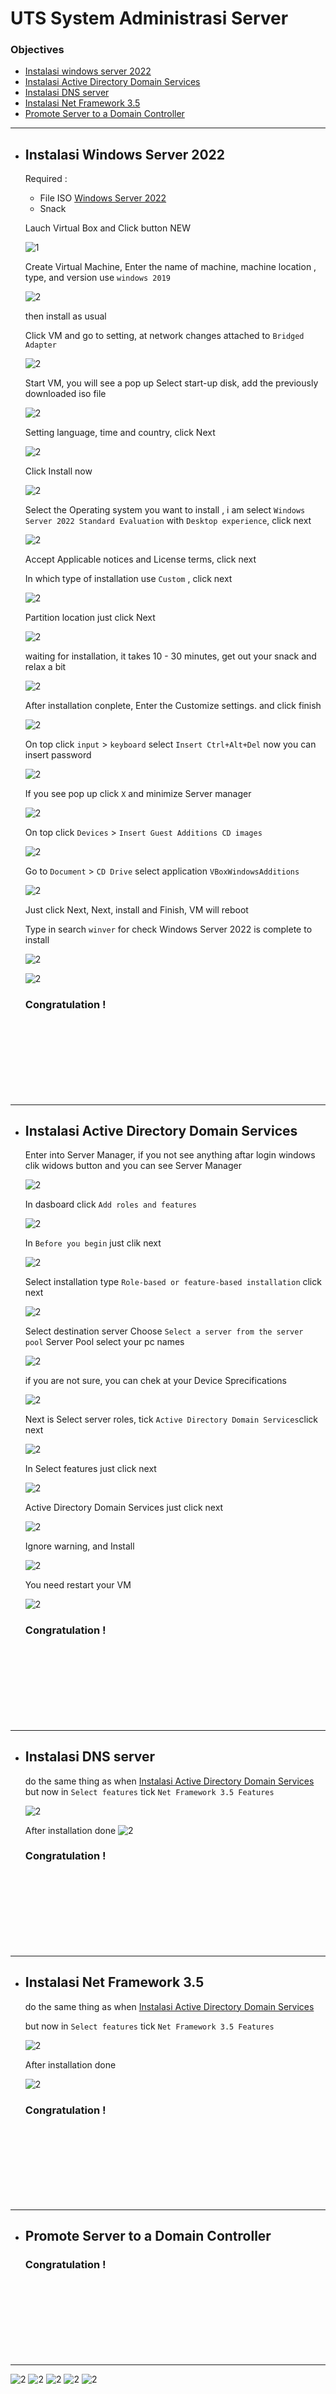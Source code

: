 # UTS System Administrasi Server

### Objectives
- [Instalasi windows server 2022](https://github.com/bryanpratama/Sistem-Administrasi-Server/blob/Progress-UTS2/UTS/Jawaban-UTS.md#instalasi-windows-server-2022)
- [Instalasi Active Directory Domain Services](https://github.com/bryanpratama/Sistem-Administrasi-Server/blob/Progress-UTS2/UTS/Jawaban-UTS.md#instalasi-active-directory-domain-services)
- [Instalasi DNS server](https://github.com/bryanpratama/Sistem-Administrasi-Server/blob/Progress-UTS2/UTS/Jawaban-UTS.md#Instalasi-DNS-server)
- [Instalasi Net Framework 3.5](https://github.com/bryanpratama/Sistem-Administrasi-Server/blob/Progress-UTS2/UTS/Jawaban-UTS.md#instalasi-net-framework-35)
- [Promote Server to a Domain Controller](https://github.com/bryanpratama/Sistem-Administrasi-Server/blob/Progress-UTS2/UTS/Jawaban-UTS.md#Promote-Server-to-a-Domain-Controller)
------

* ## Instalasi Windows Server 2022
  Required :
  + File ISO [Windows Server 2022](https://www.microsoft.com/en-us/evalcenter/evaluate-windows-server-2022)
  + Snack
  
  Lauch Virtual Box and Click button NEW
  
  ![1](Assets/Instalasi-windows-server-2022/tombol-new.png)
  
  Create Virtual Machine, Enter the name of machine, machine location , type, and version use ```windows 2019```
  
  ![2](Assets/Instalasi-windows-server-2022/name-operating-system.png)
  
  then install as usual
  
  Click VM and go to setting, at network changes attached to ```Bridged Adapter```
  
  ![2](Assets/Instalasi-windows-server-2022/network-bridged-adapter.png)
  
  Start VM, you will see a pop up Select start-up disk, add the previously downloaded iso file
  
  ![2](Assets/Instalasi-windows-server-2022/add-iso.png)
  
  Setting language, time and country, click Next
  
  ![2](Assets/Instalasi-windows-server-2022/set-language.png)
  
  Click Install now
  
  ![2](Assets/Instalasi-windows-server-2022/install.png)
  
  Select the Operating system you want to install , i am select ```Windows Server 2022 Standard Evaluation``` with ```Desktop experience```, click next
  
  ![2](Assets/Instalasi-windows-server-2022/desktop-expreience.png)
  
  Accept Applicable notices and License terms, click next <p></p>
  In which type of installation use ```Custom``` , click next</p>
  
  ![2](Assets/Instalasi-windows-server-2022/type-installation.png)
  
  Partition location just click Next
  
  ![2](Assets/Instalasi-windows-server-2022/partisi-location.png)
  
  waiting for installation, it takes 10 - 30 minutes, get out your snack and relax a bit
  
  ![2](Assets/Instalasi-windows-server-2022/installing-oprating-system.png)
  
  After installation conplete, Enter the Customize settings. and click finish
  
  ![2](Assets/Instalasi-windows-server-2022/administrator.png)
  
  On top click ``` input ``` > ```keyboard``` select ```Insert Ctrl+Alt+Del``` now you can insert password
  
  ![2](Assets/Instalasi-windows-server-2022/login.png)
  
  If you see pop up click ```X``` and minimize Server manager
  
  ![2](Assets/Instalasi-windows-server-2022/server-manager.png)
  
  On top click ```Devices``` > ```Insert Guest Additions CD images```
  
  
  ![2](Assets/Instalasi-windows-server-2022/insert-guest-additions.png)
  
  Go to ```Document``` > ```CD Drive``` select application ```VBoxWindowsAdditions```
  
  ![2](Assets/Instalasi-windows-server-2022/cd-vbox-additons.png)
  
  Just click Next, Next, install and Finish, VM will reboot <p></p>
  Type in search ```winver``` for check Windows Server 2022 is complete to install
  
  ![2](Assets/Instalasi-windows-server-2022/run-winver.png)
  
  
  ![2](Assets/Instalasi-windows-server-2022/about-windows.png)
  
  ### Congratulation !
  <br>
  <br>
  <br>
  <br>
  <br>
  <br>
  <br>
------
* ## Instalasi Active Directory Domain Services
  Enter into Server Manager, if you not see anything aftar login windows clik widows button and you can see Server Manager
  
  ![2](Assets/Instalasi-Active-Directory-Domain-Services/open-server-manager.png)
  
  In dasboard click ```Add roles and features```
  
  ![2](Assets/Instalasi-Active-Directory-Domain-Services/add-roles-andreatures.png)
  
  In ```Before you begin``` just clik next
  
  ![2](Assets/Instalasi-Active-Directory-Domain-Services/berofe-you-begin.png)
  
  Select installation type ```Role-based or feature-based installation``` click next
  
  ![2](Assets/Instalasi-Active-Directory-Domain-Services/select-install-type.png)
  
  Select destination server
  Choose ```Select a server from the server pool```
  Server Pool select your pc names
  
  ![2](Assets/Instalasi-Active-Directory-Domain-Services/select-destination.png)
  
  if you are not sure, you can chek at your Device Sprecifications
  
  ![2](Assets/Instalasi-Active-Directory-Domain-Services/check-pc-name.png)
  
  Next is Select server roles, tick ```Active Directory Domain Services```click next
  
  ![2](Assets/Instalasi-Active-Directory-Domain-Services/server-roles.png)
  
  In Select features just click next
  
  ![2](Assets/Instalasi-Active-Directory-Domain-Services/features.png)
  
  Active Directory Domain Services just click next
  
  ![2](Assets/Instalasi-Active-Directory-Domain-Services/ad-as.png)
  
  
  Ignore warning, and Install
  
  ![2](Assets/Instalasi-Active-Directory-Domain-Services/click-install.png)
  
  You need restart your VM 
  
  ![2](Assets/Instalasi-Active-Directory-Domain-Services/restart.png)
  
  ### Congratulation !
  <br>
  <br>
  <br>
  <br>
  <br>
  <br>
  <br>
------
* ## Instalasi DNS server

  do the same thing as when [Instalasi Active Directory Domain Services](https://github.com/bryanpratama/Sistem-Administrasi-Server/blob/Progress-UTS2/UTS/Jawaban-UTS.md#instalasi-active-directory-domain-services)
  but now in ```Select features``` tick ```Net Framework 3.5 Features```
  
  ![2](Assets/Instalasi-Active-Directory-Domain-Services/features.png)
  
  After installation done
  ![2](Assets/Instalasi-DNS-server/Untitled.png)
  
  ### Congratulation !
  <br>
  <br>
  <br>
  <br>
  <br>
  <br>
  <br>
------
* ## Instalasi Net Framework 3.5


  do the same thing as when [Instalasi Active Directory Domain Services](https://github.com/bryanpratama/Sistem-Administrasi-Server/blob/Progress-UTS2/UTS/Jawaban-UTS.md#instalasi-active-directory-domain-services)
  
  but now in ```Select features``` tick ```Net Framework 3.5 Features```
  
  ![2](Assets/Instalasi-Active-Directory-Domain-Services/features.png)
  
  After installation done
  
  ![2](Assets/Instalasi-DNS-server/Untitled.png)
  
  ### Congratulation !
  <br>
  <br>
  <br>
  <br>
  <br>
  <br>
  <br>
------
* ## Promote Server to a Domain Controller


  ### Congratulation !
  <br>
  <br>
  <br>
  <br>
  <br>
  <br>
  <br>
------
  ![2](Assets/Instalasi-Active-Directory-Domain-Services/.png)
  ![2](Assets/Instalasi-Active-Directory-Domain-Services/.png)
  ![2](Assets/Instalasi-Active-Directory-Domain-Services/.png)
  ![2](Assets/Instalasi-Active-Directory-Domain-Services/.png)
  ![2](Assets/Instalasi-Active-Directory-Domain-Services/.png)
